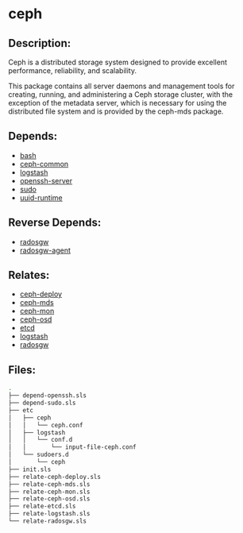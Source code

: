 # ceph

## Description:

Ceph is a distributed storage system designed to provide excellent performance, reliability, and scalability.

This package contains all server daemons and management tools for creating, running, and administering a Ceph storage cluster, with the exception of the metadata server, which is necessary for using the distributed file system and is provided by the ceph-mds package.

## Depends:

  -  [bash](/salt/bash)
  -  [ceph-common](/salt/ceph-common)
  -  [logstash](/salt/logstash)
  -  [openssh-server](/salt/openssh-server)
  -  [sudo](/salt/sudo)
  -  [uuid-runtime](/salt/uuid-runtime)

## Reverse Depends:

  -  [radosgw](/salt/radosgw)
  -  [radosgw-agent](/salt/radosgw-agent)

## Relates:

  -  [ceph-deploy](/salt/ceph-deploy)
  -  [ceph-mds](/salt/ceph-mds)
  -  [ceph-mon](/salt/ceph-mon)
  -  [ceph-osd](/salt/ceph-osd)
  -  [etcd](/salt/etcd)
  -  [logstash](/salt/logstash)
  -  [radosgw](/salt/radosgw)

## Files:

```bash
.
├── depend-openssh.sls
├── depend-sudo.sls
├── etc
│   ├── ceph
│   │   └── ceph.conf
│   ├── logstash
│   │   └── conf.d
│   │       └── input-file-ceph.conf
│   └── sudoers.d
│       └── ceph
├── init.sls
├── relate-ceph-deploy.sls
├── relate-ceph-mds.sls
├── relate-ceph-mon.sls
├── relate-ceph-osd.sls
├── relate-etcd.sls
├── relate-logstash.sls
└── relate-radosgw.sls
```
